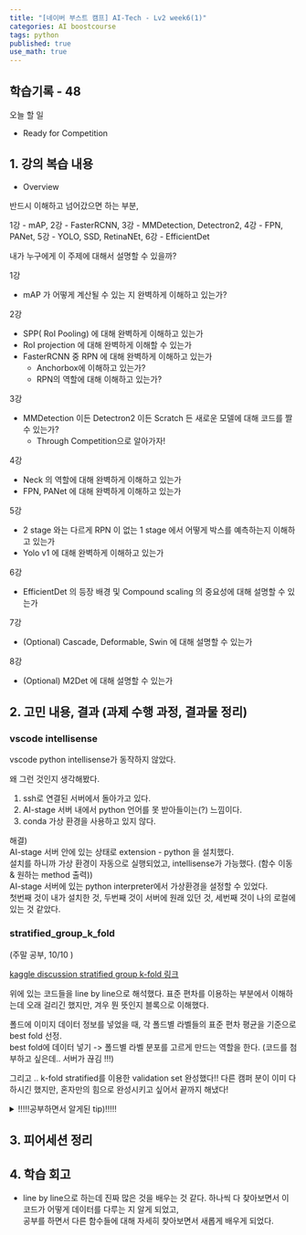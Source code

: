 ```yaml
---
title: "[네이버 부스트 캠프] AI-Tech - Lv2 week6(1)"
categories: AI boostcourse
tags: python
published: true
use_math: true
---
```


## 학습기록 - 48

오늘 할 일  

- Ready for Competition

## 1. 강의 복습 내용

- Overview

반드시 이해하고 넘어갔으면 하는 부분,  

1강 - mAP, 2강 - FasterRCNN, 3강 - MMDetection, Detectron2, 4강 - FPN, PANet, 5강 - YOLO, SSD, RetinaNEt, 6강 - EfficientDet  

내가 누구에게 이 주제에 대해서 설명할 수 있을까?  

1강  

- mAP 가 어떻게 계산될 수 있는 지 완벽하게 이해하고 있는가?

2강  

- SPP( RoI Pooling) 에 대해 완벽하게 이해하고 있는가
- RoI projection 에 대해 완벽하게 이해할 수 있는가
- FasterRCNN 중 RPN 에 대해 완벽하게 이해하고 있는가
  - Anchorbox에 이해하고 있는가?
  - RPN의 역할에 대해 이해하고 있는가?

3강  

- MMDetection 이든 Detectron2 이든 Scratch 든 새로운 모델에 대해 코드를 짤 수 있는가?
  - Through Competition으로 알아가자!

4강  

- Neck 의 역할에 대해 완벽하게 이해하고 있는가
- FPN, PANet 에 대해 완벽하게 이해하고 있는가

5강  

- 2 stage 와는 다르게 RPN 이 없는 1 stage 에서 어떻게 박스를 예측하는지 이해하고 있는가
- Yolo v1 에 대해 완벽하게 이해하고 있는가

6강  

- EfficientDet 의 등장 배경 및 Compound scaling 의 중요성에 대해 설명할 수 있는가

7강  

- (Optional) Cascade, Deformable, Swin 에 대해 설명할 수 있는가

8강  

- (Optional) M2Det 에 대해 설명할 수 있는가

## 2. 고민 내용, 결과 (과제 수행 과정, 결과물 정리)

### vscode intellisense

vscode python intellisense가 동작하지 않았다.

왜 그런 것인지 생각해봤다.

1) ssh로 연결된 서버에서 돌아가고 있다.  
2) AI-stage 서버 내에서 python 언어를 못 받아들이는(?) 느낌이다.  
3) conda 가상 환경을 사용하고 있지 않다.  

해결)  
AI-stage 서버 안에 있는 상태로 extension - python 을 설치했다.  
설치를 하니까 가상 환경이 자동으로 실행되었고, intellisense가 가능했다. (함수 이동 & 원하는 method 출력))  
AI-stage 서버에 있는 python interpreter에서 가상환경을 설정할 수 있었다.  
첫번째 것이 내가 설치한 것, 두번째 것이 서버에 원래 있던 것, 세번째 것이 나의 로컬에 있는 것 같았다.  

### stratified_group_k_fold

(주말 공부, 10/10 )

[kaggle discussion stratified group k-fold 링크](https://www.kaggle.com/jakubwasikowski/stratified-group-k-fold-cross-validation)  

위에 있는 코드들을 line by line으로 해석했다. 표준 편차를 이용하는 부분에서 이해하는데 오래 걸리긴 했지만, 겨우 뭔 뜻인지 블록으로 이해했다.  

폴드에 이미지 데이터 정보를 넣었을 때, 각 폴드별 라벨들의 표준 편차 평균을 기준으로 best fold 선정.  
best fold에 데이터 넣기 -> 폴드별 라벨 분포를 고르게 만드는 역할을 한다. (코드를 첨부하고 싶은데.. 서버가 끊김 !!!)

그리고 .. k-fold stratified를 이용한 validation set 완성했다!! 다른 캠퍼 분이 이미 다 하시긴 했지만, 혼자만의 힘으로 완성시키고 싶어서 끝까지 해냈다!  

<details>
<summary> !!!!!공부하면서 알게된 tip)!!!!! </summary>
<div markdown="1">

  from Collections import Counter -> 예제 하면서 제대로..?

  zip

  defaultdict

  numpy는 같은 크기의 array끼리 덧셈이 가능하다. (각 index 별로)

  Json file을 만들 때, indent를 이용하면 예쁘게 정리가 가능

  json -> dict / dict -> json 이용해서 데이터를 이용하자.

</div>
</details>

## 3. 피어세션 정리

## 4. 학습 회고

- line by line으로 하는데 진짜 많은 것을 배우는 것 같다. 하나씩 다 찾아보면서 이 코드가 어떻게 데이터를 다루는 지 알게 되었고,  
공부를 하면서 다른 함수들에 대해 자세히 찾아보면서 새롭게 배우게 되었다.